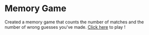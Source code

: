 # Memory Game

Created a memory game that counts the number of matches and the number of wrong guesses you've made. [Click here](https://emilielny.github.io/MemoryGame/) to play !
